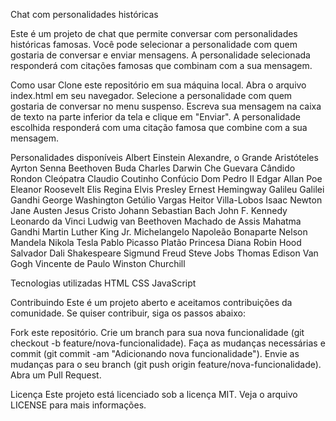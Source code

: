 Chat com personalidades históricas

Este é um projeto de chat que permite conversar com personalidades históricas famosas. Você pode selecionar a personalidade com quem gostaria de conversar e enviar mensagens. A personalidade selecionada responderá com citações famosas que combinam com a sua mensagem.

Como usar
Clone este repositório em sua máquina local.
Abra o arquivo index.html em seu navegador.
Selecione a personalidade com quem gostaria de conversar no menu suspenso.
Escreva sua mensagem na caixa de texto na parte inferior da tela e clique em "Enviar".
A personalidade escolhida responderá com uma citação famosa que combine com a sua mensagem.

Personalidades disponíveis
Albert Einstein
Alexandre, o Grande
Aristóteles
Ayrton Senna
Beethoven
Buda
Charles Darwin
Che Guevara
Cândido Rondon
Cleópatra
Claudio Coutinho
Confúcio
Dom Pedro II
Edgar Allan Poe
Eleanor Roosevelt
Elis Regina
Elvis Presley
Ernest Hemingway
Galileu Galilei
Gandhi
George Washington
Getúlio Vargas
Heitor Villa-Lobos
Isaac Newton
Jane Austen
Jesus Cristo
Johann Sebastian Bach
John F. Kennedy
Leonardo da Vinci
Ludwig van Beethoven
Machado de Assis
Mahatma Gandhi
Martin Luther King Jr.
Michelangelo
Napoleão Bonaparte
Nelson Mandela
Nikola Tesla
Pablo Picasso
Platão
Princesa Diana
Robin Hood
Salvador Dali
Shakespeare
Sigmund Freud
Steve Jobs
Thomas Edison
Van Gogh
Vincente de Paulo
Winston Churchill

Tecnologias utilizadas
HTML
CSS
JavaScript

Contribuindo
Este é um projeto aberto e aceitamos contribuições da comunidade. Se quiser contribuir, siga os passos abaixo:

Fork este repositório.
Crie um branch para sua nova funcionalidade (git checkout -b feature/nova-funcionalidade).
Faça as mudanças necessárias e commit (git commit -am "Adicionando nova funcionalidade").
Envie as mudanças para o seu branch (git push origin feature/nova-funcionalidade).
Abra um Pull Request.

Licença
Este projeto está licenciado sob a licença MIT. Veja o arquivo LICENSE para mais informações.
